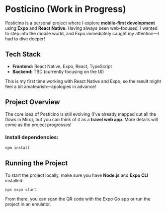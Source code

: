 # Posticino (Work in Progress)

Posticino is a personal project where I explore **mobile-first development** using **Expo** and **React Native**. Having always been web-focused, I wanted to step into the mobile world, and Expo immediately caught my attention—I had to dive deeper!  

## Tech Stack  

- **Frontend:** React Native, Expo, React, TypeScript  
- **Backend:** TBD (currently focusing on the UI)  

This is my first time working with React Native and Expo, so the result might feel a bit amateurish—apologies in advance!  

## Project Overview  

The core idea of Posticino is still evolving (I’ve already mapped out all the flows in Miro), but you can think of it as a **travel web app**. More details will come as the project progresses!  

### Install dependencies:  
```sh
npm install
```
## Running the Project  

To start the project locally, make sure you have **Node.js** and **Expo CLI** installed.  
```
npx expo start
```
From there, you can scan the QR code with the Expo Go app or run the project in an emulator.
